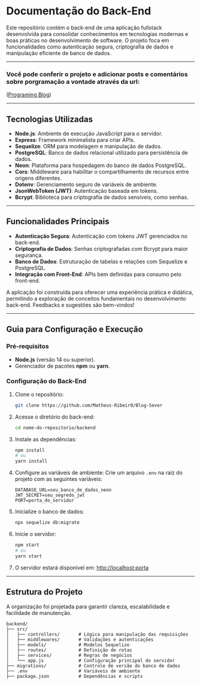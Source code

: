 # Documentação do Back-End

Este repositório contém o back-end de uma aplicação fullstack desenvolvida para consolidar conhecimentos em tecnologias modernas e boas práticas no desenvolvimento de software. O projeto foca em funcionalidades como autenticação segura, criptografia de dados e manipulação eficiente de banco de dados.

---

### Você pode conferir o projeto e adicionar posts e comentários sobre porgramação a vontade através da url:
([Programing Blog](https://blog-client-olive.vercel.app/))

---
## Tecnologias Utilizadas

- **Node.js**: Ambiente de execução JavaScript para o servidor.
- **Express**: Framework minimalista para criar APIs.
- **Sequelize**: ORM para modelagem e manipulação de dados.
- **PostgreSQL**: Banco de dados relacional utilizado para persistência de dados.
- **Neon**: Plataforma para hospedagem do banco de dados PostgreSQL.
- **Cors**: Middleware para habilitar o compartilhamento de recursos entre origens diferentes.
- **Dotenv**: Gerenciamento seguro de variáveis de ambiente.
- **JsonWebToken (JWT)**: Autenticação baseada em tokens.
- **Bcrypt**: Biblioteca para criptografia de dados sensíveis, como senhas.

---

## Funcionalidades Principais

- **Autenticação Segura**: Autenticação com tokens JWT gerenciados no back-end.
- **Criptografia de Dados**: Senhas criptografadas com Bcrypt para maior segurança.
- **Banco de Dados**: Estruturação de tabelas e relações com Sequelize e PostgreSQL.
- **Integração com Front-End**: APIs bem definidas para consumo pelo front-end.

A aplicação foi construída para oferecer uma experiência prática e didática, permitindo a exploração de conceitos fundamentais no desenvolvimento back-end. Feedbacks e sugestões são bem-vindos!

---

## Guia para Configuração e Execução

### Pré-requisitos
- **Node.js** (versão 14 ou superior).
- Gerenciador de pacotes **npm** ou **yarn**.

### Configuração do Back-End

1. Clone o repositório:
   ```bash
   git clone https://github.com/Matheus-Ribeir0/Blog-Sever
   ```

2. Acesse o diretório do back-end:
   ```bash
   cd nome-do-repositorio/backend
   ```

3. Instale as dependências:
   ```bash
   npm install
   # ou
   yarn install
   ```

4. Configure as variáveis de ambiente:
   Crie um arquivo `.env` na raiz do projeto com as seguintes variáveis:
   ```env
   DATABASE_URL=seu_banco_de_dados_neon
   JWT_SECRET=seu_segredo_jwt
   PORT=porta_do_servidor
   ```

5. Inicialize o banco de dados:
   ```bash
   npx sequelize db:migrate
   ```

6. Inicie o servidor:
   ```bash
   npm start
   # ou
   yarn start
   ```

7. O servidor estará disponível em: [http://localhost:porta](http://localhost:porta)

---

## Estrutura do Projeto

A organização foi projetada para garantir clareza, escalabilidade e facilidade de manutenção.

```
backend/
├── src/
│   ├── controllers/       # Lógica para manipulação das requisições
│   ├── middlewares/       # Validações e autenticações
│   ├── models/            # Modelos Sequelize
│   ├── routes/            # Definição de rotas
│   ├── services/          # Regras de negócios
│   └── app.js             # Configuração principal do servidor
├── migrations/            # Controle de versão do banco de dados
├── .env                   # Variáveis de ambiente
├── package.json           # Dependências e scripts
```


